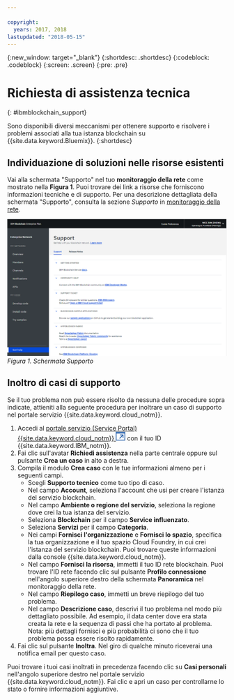 ```yaml
---

copyright:
  years: 2017, 2018
lastupdated: "2018-05-15"
---
```


{:new_window: target="_blank"}
{:shortdesc: .shortdesc}
{:codeblock: .codeblock}
{:screen: .screen}
{:pre: .pre}


# Richiesta di assistenza tecnica
{: #ibmblockchain_support}


Sono disponibili diversi meccanismi per ottenere supporto e risolvere i problemi associati alla tua istanza blockchain su {{site.data.keyword.Bluemix}}.
{:shortdesc}


## Individuazione di soluzioni nelle risorse esistenti

Vai alla schermata "Supporto" nel tuo **monitoraggio della rete** come mostrato nella **Figura 1**.  Puoi trovare dei link a risorse che forniscono informazioni tecniche e di supporto.  Per una descrizione dettagliata della schermata "Supporto", consulta la sezione *Supporto* in [monitoraggio della rete](v10_dashboard.html).

![Schermata Supporto](images/support.png "Schermata Supporto")
*Figura 1. Schermata Supporto*


## Inoltro di casi di supporto

Se il tuo problema non può essere risolto da nessuna delle procedure sopra indicate, attieniti alla seguente procedura per inoltrare un caso di supporto nel portale servizio {{site.data.keyword.cloud_notm}}.

1. Accedi al [portale servizio (Service Portal) {{site.data.keyword.cloud_notm}} ![Icona link esterno](images/external_link.svg "Icona link esterno")](https://ibm.biz/ibmcloudsupport) con il tuo ID {{site.data.keyword.IBM_notm}}.
2. Fai clic sull'avatar **Richiedi assistenza** nella parte centrale oppure sul pulsante **Crea un caso** in alto a destra.
3. Compila il modulo **Crea caso** con le tue informazioni almeno per i seguenti campi.  
    - Scegli **Supporto tecnico** come tuo tipo di caso.
    - Nel campo **Account**, seleziona l'account che usi per creare l'istanza del servizio blockchain.
    - Nel campo **Ambiente o regione del servizio**, seleziona la regione dove crei la tua istanza del servizio.
    - Seleziona **Blockchain** per il campo **Service influenzato**.
    - Seleziona **Servizi** per il campo **Categoria**.
    - Nei campi **Fornisci l'organizzazione** e **Fornisci lo spazio**, specifica la tua organizzazione e il tuo spazio Cloud Foundry, in cui crei l'istanza del servizio blockchain.  Puoi trovare queste informazioni dalla console {{site.data.keyword.cloud_notm}}.
    - Nel campo **Fornisci la risorsa**, immetti il tuo ID rete blockchain. Puoi trovare l'ID rete facendo clic sul pulsante **Profilo connessione** nell'angolo superiore destro della schermata **Panoramica** nel monitoraggio della rete.
    - Nel campo **Riepilogo caso**, immetti un breve riepilogo del tuo problema.
    - Nel campo **Descrizione caso**, descrivi il tuo problema nel modo più dettagliato possibile.  Ad esempio, il data center dove era stata creata la rete e la sequenza di passi che ha portato al problema.  Nota: più dettagli fornisci e più probabilità ci sono che il tuo problema possa essere risolto rapidamente.
4. Fai clic sul pulsante **Inoltra**.  Nel giro di qualche minuto riceverai una notifica email per questo caso.


Puoi trovare i tuoi casi inoltrati in precedenza facendo clic su **Casi personali** nell'angolo superiore destro nel portale servizio {{site.data.keyword.cloud_notm}}.  Fai clic e apri un caso per controllarne lo stato o fornire informazioni aggiuntive.
